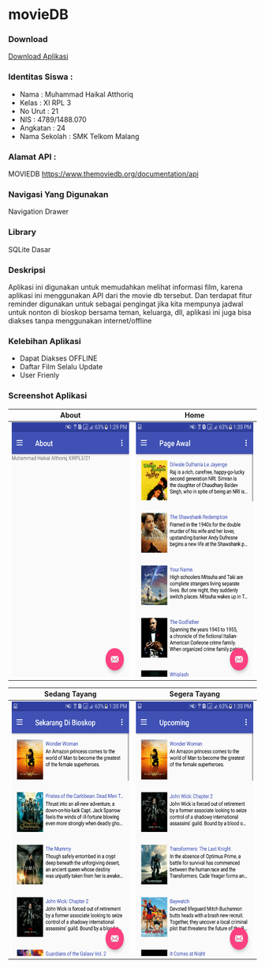 # movieDB
### Download
[Download Aplikasi](https://drive.google.com/open?id=0B_0b9b5w4kzUZXdvU19mN3U1ZE0)

### Identitas Siswa :
* Nama          : Muhammad Haikal Atthoriq
* Kelas         : XI RPL 3
* No Urut       : 21
* NIS           : 4789/1488.070
* Angkatan      : 24
* Nama Sekolah  : SMK Telkom Malang

### Alamat API :
MOVIEDB
https://www.themoviedb.org/documentation/api

### Navigasi Yang Digunakan
Navigation Drawer

### Library
SQLite Dasar

### Deskripsi
Aplikasi ini digunakan untuk memudahkan melihat informasi film, karena aplikasi ini menggunakan API dari the movie db tersebut. Dan terdapat fitur reminder digunakan untuk sebagai pengingat jika kita mempunya jadwal untuk nonton di bioskop bersama teman, keluarga, dll, aplikasi ini juga bisa diakses tanpa menggunakan internet/offline

### Kelebihan Aplikasi
* Dapat Diakses OFFLINE
* Daftar Film Selalu Update
* User Frienly

### Screenshot Aplikasi
About | Home
------------ | -------------
<img src="https://github.com/haikalatth/movieDB/blob/master/Screenshot_20170613-132959.png" width="300" height="515" />|<img src="https://github.com/haikalatth/movieDB/blob/master/Screenshot_20170613-133003.png" width="300" height="515" />

Sedang Tayang | Segera Tayang
------------ | -------------
<img src="https://github.com/haikalatth/movieDB/blob/master/Screenshot_20170613-133006.png" width="300" height="515" />|<img src="https://github.com/haikalatth/movieDB/blob/master/Screenshot_20170613-133009.png" width="300" height="515" />
